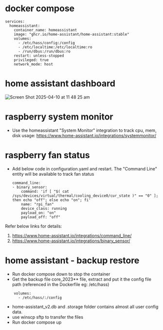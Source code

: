 # docker compose
```
services:
  homeassistant:
    container_name: homeassistant
    image: "ghcr.io/home-assistant/home-assistant:stable"
    volumes:
      - /etc/hass/config:/config
      - /etc/localtime:/etc/localtime:ro
      - /run/dbus:/run/dbus:ro
    restart: unless-stopped
    privileged: true
    network_mode: host
```
# home assistant dashboard

![Screen Shot 2025-04-10 at 11 48 25 am](https://github.com/user-attachments/assets/0da401e3-62a9-4fef-a754-15a05816b8cf)

# raspberry system monitor 
- Use the homeassistant "System Monitor" integration to track cpu, mem, disk usage: https://www.home-assistant.io/integrations/systemmonitor/

# raspberry fan status
- Add below code in configuration.yaml and restart. The "Command Line" entity will be available to track fan status
  ```
  command_line:
  - binary_sensor:
      command: 'if [ "$( cat /sys/devices/virtual/thermal/cooling_device0/cur_state )" == "0" ]; then echo "off"; else echo "on"; fi'
      name: "rpi_fan"
      device_class: running 
      payload_on: "on"
      payload_off: "off"
  ```
Refer below links for details:
1. https://www.home-assistant.io/integrations/command_line/
2. https://www.home-assistant.io/integrations/binary_sensor/
  

# home assistant - backup restore

- Run docker compose down to stop the container
- Get the backup file core_2023** file, extract and put it the config file path (referenced in the Dockerfile eg: /etc/hass)
```
    volumes:
      - /etc/hass/:/config
```
- home-assistant_v2.db and .storage folder contains almost all user config data.
- use winscp sftp to transfer the files
- Run docker compose up
